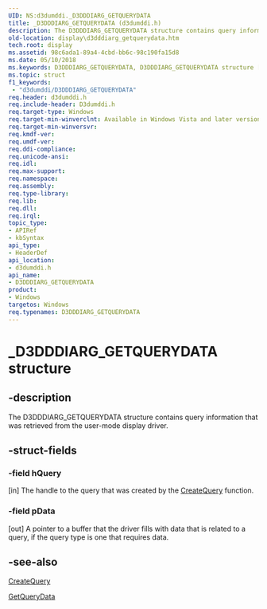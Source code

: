 ```yaml
---
UID: NS:d3dumddi._D3DDDIARG_GETQUERYDATA
title: _D3DDDIARG_GETQUERYDATA (d3dumddi.h)
description: The D3DDDIARG_GETQUERYDATA structure contains query information that was retrieved from the user-mode display driver.
old-location: display\d3dddiarg_getquerydata.htm
tech.root: display
ms.assetid: 98c6ada1-89a4-4cbd-bb6c-98c190fa15d8
ms.date: 05/10/2018
ms.keywords: D3DDDIARG_GETQUERYDATA, D3DDDIARG_GETQUERYDATA structure [Display Devices], UMDisplayDriver_param_Structs_7f9fefc5-6bce-4a76-9841-d91a40710d4a.xml, _D3DDDIARG_GETQUERYDATA, d3dumddi/D3DDDIARG_GETQUERYDATA, display.d3dddiarg_getquerydata
ms.topic: struct
f1_keywords:
 - "d3dumddi/D3DDDIARG_GETQUERYDATA"
req.header: d3dumddi.h
req.include-header: D3dumddi.h
req.target-type: Windows
req.target-min-winverclnt: Available in Windows Vista and later versions of the Windows operating systems.
req.target-min-winversvr: 
req.kmdf-ver: 
req.umdf-ver: 
req.ddi-compliance: 
req.unicode-ansi: 
req.idl: 
req.max-support: 
req.namespace: 
req.assembly: 
req.type-library: 
req.lib: 
req.dll: 
req.irql: 
topic_type:
- APIRef
- kbSyntax
api_type:
- HeaderDef
api_location:
- d3dumddi.h
api_name:
- D3DDDIARG_GETQUERYDATA
product:
- Windows
targetos: Windows
req.typenames: D3DDDIARG_GETQUERYDATA
---
```


# _D3DDDIARG_GETQUERYDATA structure


## -description


The D3DDDIARG_GETQUERYDATA structure contains query information that was retrieved from the user-mode display driver.


## -struct-fields




### -field hQuery

[in] The handle to the query that was created by the <a href="https://docs.microsoft.com/windows-hardware/drivers/ddi/content/d3dumddi/nc-d3dumddi-pfnd3dddi_createquery">CreateQuery</a> function.


### -field pData

[out] A pointer to a buffer that the driver fills with data that is related to a query, if the query type is one that requires data. 


## -see-also




<a href="https://docs.microsoft.com/windows-hardware/drivers/ddi/content/d3dumddi/nc-d3dumddi-pfnd3dddi_createquery">CreateQuery</a>



<a href="https://docs.microsoft.com/windows-hardware/drivers/ddi/content/d3dumddi/nc-d3dumddi-pfnd3dddi_getquerydata">GetQueryData</a>
 

 

